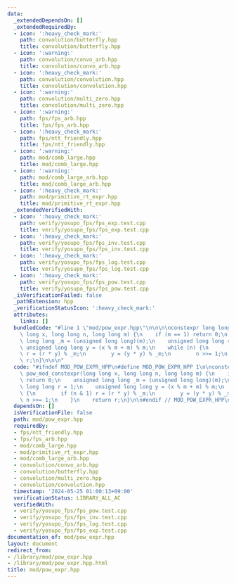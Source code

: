 ```yaml
---
data:
  _extendedDependsOn: []
  _extendedRequiredBy:
  - icon: ':heavy_check_mark:'
    path: convolution/butterfly.hpp
    title: convolution/butterfly.hpp
  - icon: ':warning:'
    path: convolution/convo_arb.hpp
    title: convolution/convo_arb.hpp
  - icon: ':heavy_check_mark:'
    path: convolution/convolution.hpp
    title: convolution/convolution.hpp
  - icon: ':warning:'
    path: convolution/multi_zero.hpp
    title: convolution/multi_zero.hpp
  - icon: ':warning:'
    path: fps/fps_arb.hpp
    title: fps/fps_arb.hpp
  - icon: ':heavy_check_mark:'
    path: fps/ntt_friendly.hpp
    title: fps/ntt_friendly.hpp
  - icon: ':warning:'
    path: mod/comb_large.hpp
    title: mod/comb_large.hpp
  - icon: ':warning:'
    path: mod/comb_large_arb.hpp
    title: mod/comb_large_arb.hpp
  - icon: ':heavy_check_mark:'
    path: mod/primitive_rt_expr.hpp
    title: mod/primitive_rt_expr.hpp
  _extendedVerifiedWith:
  - icon: ':heavy_check_mark:'
    path: verify/yosupo_fps/fps_exp.test.cpp
    title: verify/yosupo_fps/fps_exp.test.cpp
  - icon: ':heavy_check_mark:'
    path: verify/yosupo_fps/fps_inv.test.cpp
    title: verify/yosupo_fps/fps_inv.test.cpp
  - icon: ':heavy_check_mark:'
    path: verify/yosupo_fps/fps_log.test.cpp
    title: verify/yosupo_fps/fps_log.test.cpp
  - icon: ':heavy_check_mark:'
    path: verify/yosupo_fps/fps_pow.test.cpp
    title: verify/yosupo_fps/fps_pow.test.cpp
  _isVerificationFailed: false
  _pathExtension: hpp
  _verificationStatusIcon: ':heavy_check_mark:'
  attributes:
    links: []
  bundledCode: "#line 1 \"mod/pow_expr.hpp\"\n\n\n\nconstexpr long long pow_mod_constexpr(long\
    \ long x, long long n, long long m) {\n    if (m == 1) return 0;\n    unsigned\
    \ long long _m = (unsigned long long)(m);\n    unsigned long long r = 1;\n   \
    \ unsigned long long y = (x % m + m) % m;\n    while (n) {\n        if (n & 1)\
    \ r = (r * y) % _m;\n        y = (y * y) % _m;\n        n >>= 1;\n    }\n    return\
    \ r;\n}\n\n\n"
  code: "#ifndef MOD_POW_EXPR_HPP\n#define MOD_POW_EXPR_HPP 1\n\nconstexpr long long\
    \ pow_mod_constexpr(long long x, long long n, long long m) {\n    if (m == 1)\
    \ return 0;\n    unsigned long long _m = (unsigned long long)(m);\n    unsigned\
    \ long long r = 1;\n    unsigned long long y = (x % m + m) % m;\n    while (n)\
    \ {\n        if (n & 1) r = (r * y) % _m;\n        y = (y * y) % _m;\n       \
    \ n >>= 1;\n    }\n    return r;\n}\n\n#endif // MOD_POW_EXPR_HPP\n"
  dependsOn: []
  isVerificationFile: false
  path: mod/pow_expr.hpp
  requiredBy:
  - fps/ntt_friendly.hpp
  - fps/fps_arb.hpp
  - mod/comb_large.hpp
  - mod/primitive_rt_expr.hpp
  - mod/comb_large_arb.hpp
  - convolution/convo_arb.hpp
  - convolution/butterfly.hpp
  - convolution/multi_zero.hpp
  - convolution/convolution.hpp
  timestamp: '2024-05-25 01:00:13+09:00'
  verificationStatus: LIBRARY_ALL_AC
  verifiedWith:
  - verify/yosupo_fps/fps_pow.test.cpp
  - verify/yosupo_fps/fps_inv.test.cpp
  - verify/yosupo_fps/fps_log.test.cpp
  - verify/yosupo_fps/fps_exp.test.cpp
documentation_of: mod/pow_expr.hpp
layout: document
redirect_from:
- /library/mod/pow_expr.hpp
- /library/mod/pow_expr.hpp.html
title: mod/pow_expr.hpp
---
```

